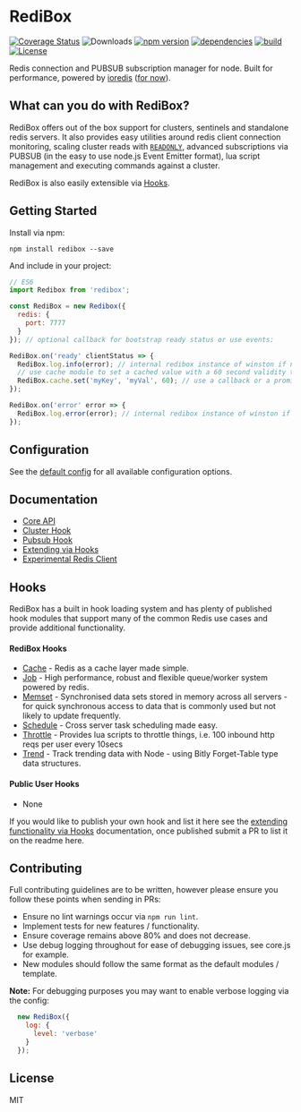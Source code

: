 # RediBox

[![Coverage Status](https://coveralls.io/repos/github/redibox/core/badge.svg?branch=master)](https://coveralls.io/github/redibox/core?branch=master)
![Downloads](https://img.shields.io/npm/dt/redibox.svg)
[![npm version](https://img.shields.io/npm/v/redibox.svg)](https://www.npmjs.com/package/redibox)
[![dependencies](https://img.shields.io/david/redibox/core.svg)](https://david-dm.org/redibox/core)
[![build](https://travis-ci.org/redibox/core.svg)](https://travis-ci.org/redibox/core)
[![License](https://img.shields.io/npm/l/redibox.svg)](/LICENSE)

Redis connection and PUBSUB subscription manager for node. Built for performance, powered by [ioredis](https://github.com/luin/ioredis) ([for now](/docs/experimental-client.md)).

## What can you do with RediBox?

RediBox offers out of the box support for clusters, sentinels and standalone redis servers. It also
provides easy utilities around redis client connection monitoring, scaling cluster
reads with [`READONLY`](http://redis.io/commands/readonly), advanced subscriptions via PUBSUB (in the
easy to use node.js Event Emitter format), lua script management and executing commands against a cluster.

RediBox is also easily extensible via [Hooks](#example-custom-hook).

## Getting Started

Install via npm:

```shell
npm install redibox --save
```

And include in your project:

```javascript
// ES6
import Redibox from 'redibox';

const RediBox = new Redibox({
  redis: {
    port: 7777
  }
}); // optional callback for bootstrap ready status or use events:

RediBox.on('ready' clientStatus => {
  RediBox.log.info(error); // internal redibox instance of winston if needed.
  // use cache module to set a cached value with a 60 second validity time.
  RediBox.cache.set('myKey', 'myVal', 60); // use a callback or a promise
});

RediBox.on('error' error => {
  RediBox.log.error(error); // internal redibox instance of winston if needed.
});
```

## Configuration

See the [default config](https://github.com/redibox/core/blob/master/src/defaults.js) for all available configuration options.

## Documentation

- [Core API](/docs/core-api.md)
- [Cluster Hook](/docs/cluster-hook.md)
- [Pubsub Hook](/docs/pubsub-hook.md)
- [Extending via Hooks](/docs/creating-custom-hooks.md)
- [Experimental Redis Client](/docs/experimental-client.md)


## Hooks

RediBox has a built in hook loading system and has plenty of published hook modules that support many of the common Redis use cases and provide additional functionality.

#### RediBox Hooks
 - [Cache](https://github.com/redibox/cache) - Redis as a cache layer made simple.
 - [Job](https://github.com/redibox/job) - High performance, robust and flexible queue/worker system powered by redis.
 - [Memset](https://github.com/redibox/memset) - Synchronised data sets stored in memory across all servers - for quick synchronous access to data that is commonly used but not likely to update frequently.
 - [Schedule](https://github.com/redibox/schedule) - Cross server task scheduling made easy.
 - [Throttle](https://github.com/redibox/throttle) - Provides lua scripts to throttle things, i.e. 100 inbound http reqs per user every 10secs
 - [Trend](https://github.com/redibox/trend) - Track trending data with Node - using Bitly Forget-Table type data structures.

#### Public User Hooks

- None

If you would like to publish your own hook and list it here see the [extending functionality via Hooks](/docs/creating-custom-hooks.md) documentation, once published submit a PR to list it on the readme here.

## Contributing

Full contributing guidelines are to be written, however please ensure you follow these points when sending in PRs:

- Ensure no lint warnings occur via `npm run lint`.
- Implement tests for new features / functionality.
- Ensure coverage remains above 80% and does not decrease.
- Use debug logging throughout for ease of debugging issues, see core.js for example.
- New modules should follow the same format as the default modules / template.

**Note:** For debugging purposes you may want to enable verbose logging via the config:

```javascript
  new RediBox({
    log: {
      level: 'verbose'
    }
  });
```

## License

MIT
